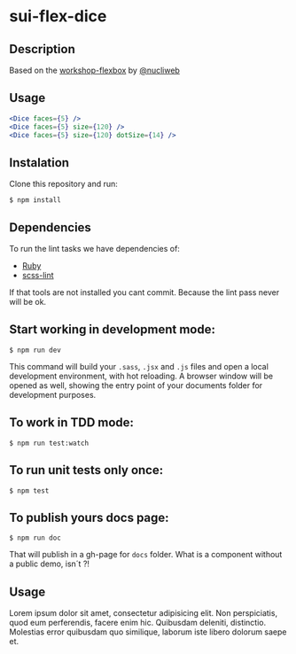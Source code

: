 # sui-flex-dice

## Description

Based on the
[workshop-flexbox](https://github.com/nucliweb/workshop-flexbox)
by [@nucliweb](https://github.com/nucliweb)

## Usage

```jsx
<Dice faces={5} />
<Dice faces={5} size={120} />
<Dice faces={5} size={120} dotSize={14} />
```

## Instalation
Clone this repository and run:
```
$ npm install
```

## Dependencies

To run the lint tasks we have dependencies of:

* [Ruby](https://www.ruby-lang.org/en/downloads/)
* [scss-lint](https://github.com/brigade/scss-lint)

If that tools are not installed you cant commit. Because the lint pass never will be ok.

## Start working in development mode:
```
$ npm run dev
```
This command will build your `.sass`, `.jsx` and `.js` files and open a local development environment, with hot reloading. A browser window will be opened as well, showing the entry point of your documents folder for development purposes.

## To work in TDD mode:
```
$ npm run test:watch
```
## To run unit tests only once:
```
$ npm test
```
## To publish yours docs page:
```
$ npm run doc
```

That will publish in a gh-page for `docs` folder.
What is a component without a public demo, isn´t ?!

## Usage
Lorem ipsum dolor sit amet, consectetur adipisicing elit. Non perspiciatis, quod eum perferendis, facere enim hic. Quibusdam deleniti, distinctio. Molestias error quibusdam quo similique, laborum iste libero dolorum saepe et.
